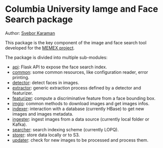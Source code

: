 # Columbia University Iamge and Face Search package

Author: [Svebor Karaman](mailto:svebor.karaman@columbia.edu)

This package is the key component of the image and face search tool developed for the [MEMEX project](https://www.darpa.mil/program/memex).

The package is divided into multiple sub-modules:

- [api](./api): Flask API to expose the face search index.
- [common](./common): some common resources, like configuration reader, error printing.
- [detector](./detector): detect faces in images.
- [extractor](./extractor): generic extraction process defined by a detector and featurizer.
- [featurizer](./featurizer): compute a discriminative feature from a face bounding box.
- [imgio](./imgio): common methods to download images and get images infos.
- [indexer](./indexer): interaction with a database (currently HBase) to get new images and images metadata.
- [ingester](./ingester): ingest images from a data source (currently local folder or Kafka).
- [searcher](./searcher): search indexing scheme (currently LOPQ).
- [storer](./storer): store data locally or to S3.
- [updater](./updater): check for new images to be processed and process them.